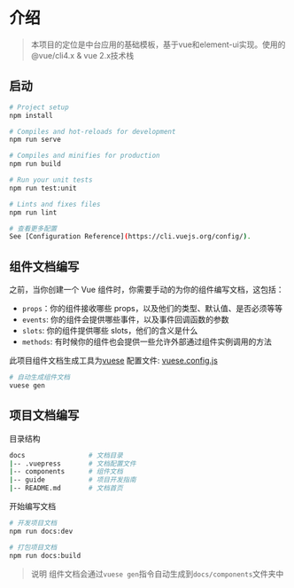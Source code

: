 # 介绍

> 本项目的定位是中台应用的基础模板，基于vue和element-ui实现。使用的@vue/cli4.x & vue 2.x技术栈

## 启动
```bash
# Project setup
npm install

# Compiles and hot-reloads for development
npm run serve

# Compiles and minifies for production
npm run build

# Run your unit tests
npm run test:unit

# Lints and fixes files
npm run lint

# 查看更多配置
See [Configuration Reference](https://cli.vuejs.org/config/).
```

## 组件文档编写

之前，当你创建一个 Vue 组件时，你需要手动的为你的组件编写文档，这包括：

* `props`：你的组件接收哪些 props，以及他们的类型、默认值、是否必须等等
* `events`: 你的组件会提供哪些事件，以及事件回调函数的参数
* `slots`: 你的组件提供哪些 slots，他们的含义是什么
* `methods`: 有时候你的组件也会提供一些允许外部通过组件实例调用的方法

此项目组件文档生成工具为[vuese](https://vuese.org/zh/cli)
配置文件: [vuese.config.js](./vuese.config.js)

```bash
# 自动生成组件文档
vuese gen
```

## 项目文档编写

目录结构
```bash
docs                # 文档目录
|-- .vuepress       # 文档配置文件
|-- components      # 组件文档
|-- guide           # 项目开发指南
|-- README.md       # 文档首页
```

开始编写文档
```bash
# 开发项目文档
npm run docs:dev

# 打包项目文档
npm run docs:build
```

> 说明
组件文档会通过`vuese gen`指令自动生成到`docs/components`文件夹中
